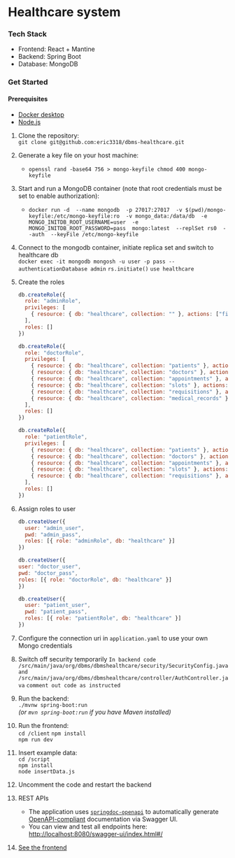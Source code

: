 # Healthcare system

### Tech Stack
- Frontend: React + Mantine
- Backend: Spring Boot
- Database: MongoDB

### Get Started
#### Prerequisites
- [Docker desktop](https://www.docker.com/)
- [Node.js](https://nodejs.org/en)

1. Clone the repository:   
   `git clone git@github.com:eric3318/dbms-healthcare.git`
2. Generate a key file on your host machine:  
   - `openssl rand -base64 756 > mongo-keyfile
    chmod 400 mongo-keyfile`
3. Start and run a MongoDB container (note that root credentials must be set to enable authorization):  
   - `docker run -d 
  --name mongodb 
  -p 27017:27017 
  -v $(pwd)/mongo-keyfile:/etc/mongo-keyfile:ro 
  -v mongo_data:/data/db 
  -e MONGO_INITDB_ROOT_USERNAME=user 
  -e MONGO_INITDB_ROOT_PASSWORD=pass 
  mongo:latest 
  --replSet rs0 
  --auth 
  --keyFile /etc/mongo-keyfile`
4. Connect to the mongodb container, initiate replica set and switch to healthcare db  
`docker exec -it mongodb mongosh -u user -p pass --authenticationDatabase admin`
`rs.initiate()`
`use healthcare`
5. Create the roles
   ```javascript
   db.createRole({
     role: "adminRole",
     privileges: [
       { resource: { db: "healthcare", collection: "" }, actions: ["find", "insert", "update", "remove"] }
     ],
     roles: []
   })
   ```

   ```javascript
   db.createRole({
     role: "doctorRole",
     privileges: [
       { resource: { db: "healthcare", collection: "patients" }, actions: ["find"] },
       { resource: { db: "healthcare", collection: "doctors" }, actions: ["find", "update"] },
       { resource: { db: "healthcare", collection: "appointments" }, actions: ["find", "insert", "update"] },
       { resource: { db: "healthcare", collection: "slots" }, actions: ["find", "insert", "update", "remove"] },
       { resource: { db: "healthcare", collection: "requisitions" }, actions: ["find", "insert", "update"] },
       { resource: { db: "healthcare", collection: "medical_records" }, actions: ["find", "insert", "update"] },
     ],
     roles: []
   })
   ```

   ```javascript
   db.createRole({
     role: "patientRole",
     privileges: [
       { resource: { db: "healthcare", collection: "patients" }, actions: ["find", "update"] },
       { resource: { db: "healthcare", collection: "doctors" }, actions: ["find"] },
       { resource: { db: "healthcare", collection: "appointments" }, actions: ["find", "insert", "update"] },
       { resource: { db: "healthcare", collection: "slots" }, actions: ["find", "update"] },
       { resource: { db: "healthcare", collection: "requisitions" }, actions: ["find"] }
     ],
     roles: []
   })
   ```
6. Assign roles to user
   ```javascript
   db.createUser({
     user: "admin_user",
     pwd: "admin_pass",
     roles: [{ role: "adminRole", db: "healthcare" }]
   })
   ```
   ```javascript
   db.createUser({
   user: "doctor_user",
   pwd: "doctor_pass",
   roles: [{ role: "doctorRole", db: "healthcare" }]
   })
   ```

   ```javascript
   db.createUser({
     user: "patient_user",
     pwd: "patient_pass",
     roles: [{ role: "patientRole", db: "healthcare" }]
   })
   ```

7. Configure the connection uri in `application.yaml` to use your own Mongo credentials
8. Switch off security temporarily
   `In backend code /src/main/java/org/dbms/dbmshealthcare/security/SecurityConfig.java`
   `and /src/main/java/org/dbms/dbmshealthcare/controller/AuthController.java`
   `comment out code as instructed`
9. Run the backend:  
   `./mvnw spring-boot:run`  
   *(or `mvn spring-boot:run` if you have Maven installed)*
10. Run the frontend:   
    `cd /client`
    `npm install`  
    `npm run dev`
11. Insert example data:   
    `cd /script`   
    `npm install`  
    `node insertData.js`
12. Uncomment the code and restart the backend
13. REST APIs  
    - The application uses [`springdoc-openapi`](https://springdoc.org/) to automatically generate [OpenAPI-compliant](https://swagger.io/specification/) documentation via Swagger UI.  
    - You can view and test all endpoints here: [http://localhost:8080/swagger-ui/index.html#/](http://localhost:8080/swagger-ui/index.html#/)
14. [See the frontend](http://localhost:5173/)
   


 
